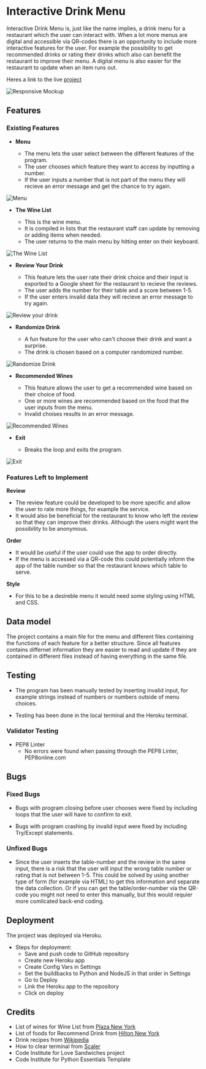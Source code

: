 # Interactive Drink Menu

Interactive Drink Menu is, just like the name implies, a drink menu for a restaurant which the user can interact with. When a lot more menus are digital and accessible via QR-codes there is an opportunity to include more interactive features for the user. For example the possibility to get recommended drinks or rating their drinks which also can benefit the restaurant to improve their menu. A digital menu is also easier for the restaurant to update when an item runs out. 

Heres a link to the live [project](https://interactive-drink-menu.herokuapp.com/)

![Responsive Mockup](https://github.com/lisalindqvist95/proj3/blob/main/media/mockup.png)

## Features 

### Existing Features

- __Menu__

  - The menu lets the user select between the different features of the program. 
  - The user chooses which feature they want to access by inputting a number.
  - If the user inputs a number that is not part of the menu they will recieve an error message and get the chance to try again. 

![Menu](https://github.com/lisalindqvist95/proj3/blob/main/media/exit.png)

- __The Wine List__

  - This is the wine menu. 
  - It is compiled in lists that the restaurant staff can update by removing or adding items when needed.
  - The user returns to the main menu by hitting enter on their keyboard. 

![The Wine List](https://github.com/lisalindqvist95/proj3/blob/main/media/winelist.png)

- __Review Your Drink__

  - This feature lets the user rate their drink choice and their input is exported to a Google sheet for the restaurant to recieve the reviews. 
  - The user adds the number for their table and a score between 1-5. 
  - If the user enters invalid data they will recieve an error message to try again. 

![Review your drink](https://github.com/lisalindqvist95/proj3/blob/main/media/review.png)

- __Randomize Drink__

  - A fun feature for the user who can't choose their drink and want a surprise. 
  - The drink is chosen based on a computer randomized number. 

![Randomize Drink](https://github.com/lisalindqvist95/proj3/blob/main/media/randomized_drink.png)

- __Recommended Wines__ 

  - This feature allows the user to get a recommended wine based on their choice of food. 
  - One or more wines are recommended based on the food that the user inputs from the menu.
  - Invalid choises results in an error message. 

![Recommended Wines](https://github.com/lisalindqvist95/proj3/blob/main/media/recommend.png)

- __Exit__

  - Breaks the loop and exits the program.

![Exit](https://github.com/lisalindqvist95/proj3/blob/main/media/exit.png)

### Features Left to Implement

__Review__ 
- The review feature could be developed to be more specific and allow the user to rate more things, for example the service.
- It would also be beneficial for the restaurant to know who left the review so that they can improve their drinks. Although the users might want the possibility to be anonymous.

__Order__
- It would be useful if the user could use the app to order directly.
- If the menu is accessed via a QR-code this could potentially inform the app of the table number so that the restaurant knows which table to serve. 

__Style__
- For this to be a desireble menu it would need some styling using HTML and CSS. 

## Data model
The project contains a main file for the menu and different files containing the functions of each feature for a better structure. Since all features contains differnet information they are easier to read and update if they are contained in different files instead of having everything in the same file. 

## Testing 

- The program has been manually tested by inserting invalid input, for example strings instead of numbers or numbers outside of menu choices. 

- Testing has been done in the local terminal and the Heroku terminal. 

### Validator Testing 

- PEP8 Linter
  - No errors were found when passing through the PEP8 Linter, PEP8online.com

## Bugs

### Fixed Bugs

- Bugs with program closing before user chooses were fixed by including loops that the user will have to confirm to exit. 

- Bugs with program crashing by invalid input were fixed by including Try/Except statements. 

### Unfixed Bugs

- Since the user inserts the table-number and the review in the same input, there is a risk that the user will input the wrong table number or rating that is not between 1-5. This could be solved by using another type of form (for example via HTML) to get this information and separate the data collection. Or if you can get the table/order-number via the QR-code you might not need to enter this manually, but this would requier more comlicated back-end coding.


## Deployment
The project was deployed via Heroku.
- Steps for deployment:
  - Save and push code to GitHub repository 
  - Create new Heroku app
  - Create Config Vars in Settings
  - Set the buildbacks to Python and NodeJS in that order in Settings
  - Go to Deploy
  - Link the Heroku app to the repository
  - Click on deploy

## Credits 

- List of wines for Wine List from [Plaza New York](https://www.theplazany.com/wp-content/uploads/2022/06/Champagne-Bar-Cocktail-Menu-June-2022.pdf )
- List of foods for Recommend Drink from [Hilton New York](https://www.hilton.com/en/hotels/nyccnci-conrad-new-york-midtown/dining/dabble/?WT.mc_id=zlada0ww1CH2psh3ggl4ampanc5dkt6NYCCNCI7_153682779_1003528&gclid=Cj0KCQiAtvSdBhD0ARIsAPf8oNnS0MLheFT-zCeFlZ_lNykji4kJnOaVp12Rx0hTuugspU82tBjJS28aAiDOEALw_wcB&gclsrc=aw.ds&htmlMenu4ActiveTab=2)
- Drink recipes from [Wikipedia](https://www.wikipedia.org/)
- How to clear terminal from [Scaler](https://www.scaler.com/topics/how-to-clear-screen-in-python/)
- Code Institute for Love Sandwiches project
- Code Institute for Python Essentials Template
